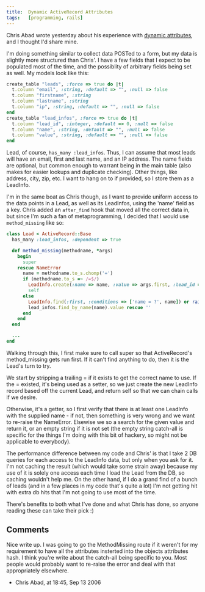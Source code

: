 ```yaml
---
title:  Dynamic ActiveRecord Attributes
tags:   [programming, rails]
---
```


Chris Abad wrote yesterday about his experience with [dynamic attributes][], and I thought I'd share mine.

I'm doing something similar to collect data POSTed to a form, but my data is slightly more structured than Chris'. I have a few fields that I expect to be populated most of the time, and the possiblity of arbitrary fields being set as well. My models look like this:

~~~ruby
create_table "leads", :force => true do |t|
  t.column "email", :string, :default => "", :null => false
  t.column "firstname", :string
  t.column "lastname", :string
  t.column "ip", :string, :default => "", :null => false
end
create_table "lead_infos", :force => true do |t|
  t.column "lead_id", :integer, :default => 0, :null => false
  t.column "name", :string, :default => "", :null => false
  t.column "value", :string, :default => "", :null => false
end
~~~

Lead, of course, `has_many :lead_infos`. Thus, I can assume that most leads will have an email, first and last name, and an IP address. The name fields are optional, but common enough to warrant being in the main table (also makes for easier lookups and duplicate checking). Other things, like address, city, zip, etc. I want to hang on to if provided, so I store them as a LeadInfo.

I'm in the same boat as Chris though, as I want to provide uniform access to the data points in a Lead, as well as its LeadInfos, using the 'name' field as a key. Chris added an `after_find` hook that moved all the correct data in, but since I'm such a fan of metaprogramming, I decided that I would use `method_missing` like so:

~~~ruby
class Lead < ActiveRecord::Base
  has_many :lead_infos, :dependent => true

  def method_missing(methodname, *args)
    begin
      super
    rescue NameError
      name = methodname.to_s.chomp('=')
      if (methodname.to_s =~ /=$/)
        LeadInfo.create(:name => name, :value => args.first, :lead_id => self.id)
        self
      else
        LeadInfo.find(:first, :conditions => ['name = ?', name]) or raise
        lead_infos.find_by_name(name).value rescue ''
      end
    end
  end

  ...
end
~~~

Walking through this, I first make sure to call super so that ActiveRecord's method\_missing gets run first. If it can't find anything to do, then it is the Lead's turn to try.

We start by stripping a trailing = if it exists to get the correct name to use. If the = existed, it's being used as a setter, so we just create the new LeadInfo record based off the current Lead, and return self so that we can chain calls if we desire.

Otherwise, it's a getter, so I first verify that there is at least one LeadInfo with the supplied name - if not, then something is very wrong and we want to re-raise the NameError. Elsewise we so a search for the given value and return it, or an empty string if it is not set (the empty string catch-all is specific for the things I'm doing with this bit of hackery, so might not be applicable to everybody).

The performance difference between my code and Chris' is that I take 2 DB queries for each access to the LeadInfo data, but only when you ask for it. I'm not caching the result (which would take some strain away) because my use of it is solely one access each time I load the Lead from the DB, so caching wouldn't help me. On the other hand, if I do a grand find of a bunch of leads (and in a few places in my code that's quite a lot) I'm not getting hit with extra db hits that I'm not going to use most of the time.

There's benefits to both what I've done and what Chris has done, so anyone reading these can take their pick :)

[dynamic attributes]: http://blog.integralimpressions.com/articles/2006/09/12/dynamically-adding-attributes-to-your-model


## Comments

Nice write up. I was going to go the MethodMissing route if it weren't for my requirement to have all the attributes insterted into the objects attributes hash. I think you're write about the catch-all being specific to you. Most people would probably want to re-raise the error and deal with that appropriately elsewhere.

- Chris Abad, at 18:45, Sep 13 2006
